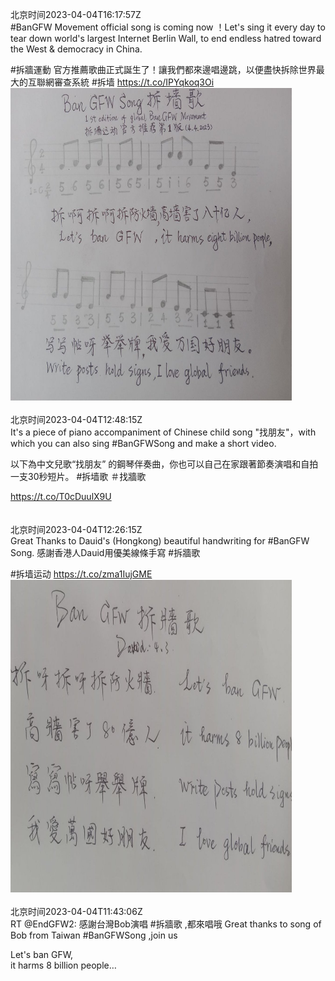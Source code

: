 北京时间2023-04-04T16:17:57Z<br>#BanGFW Movement official song is coming now ！Let's sing it every day to tear down world's largest Internet Berlin Wall, to end endless hatred toward the West &amp; democracy in China.

#拆牆運動 官方推薦歌曲正式誕生了！讓我們都來邊唱邊跳，以便盡快拆除世界最大的互聯網審查系統 #拆墙 https://t.co/IPYqkoq3Oi<br><img src='/temp/image/2023/v-Month-4/1643165997552275457_0.jpg' width='450' height='500'><br><br>北京时间2023-04-04T12:48:15Z<br>It's a piece of piano accompaniment of Chinese child song "找朋友"，with which you can also sing #BanGFWSong and make a short video.

以下為中文兒歌“找朋友” 的鋼琴伴奏曲，你也可以自己在家跟著節奏演唱和自拍一支30秒短片。
#拆墙歌 ＃找牆歌

https://t.co/T0cDuulX9U<br><br><br>北京时间2023-04-04T12:26:15Z<br>Great Thanks to Dauid's (Hongkong) beautiful handwriting for #BanGFW Song.
感謝香港人Dauid用優美線條手寫 #拆牆歌 

#拆墙运动 https://t.co/zma1IujGME<br><img src='/temp/image/2023/v-Month-4/1643107689634082816_0.jpg' width='450' height='500'><br><br>北京时间2023-04-04T11:43:06Z<br>RT @EndGFW2: 感謝台灣Bob演唱 #拆牆歌 ,都來唱哦
Great thanks to song of Bob from Taiwan #BanGFWSong ,join us
 
Let's ban GFW,  
it harms 8 billion people…<br><br><br>